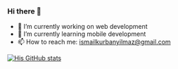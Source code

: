### Hi there 👋


- 🔭 I’m currently working on web development
- 🌱 I’m currently learning mobile development
- 📫 How to reach me: ismailkurbanyilmaz@gmail.com

[![His GitHub stats](https://github-readme-stats.vercel.app/api?username=ikyilmaz&theme=gruvbox&count_private=true)](https://github.com/anuraghazra/github-readme-stats) 
  

